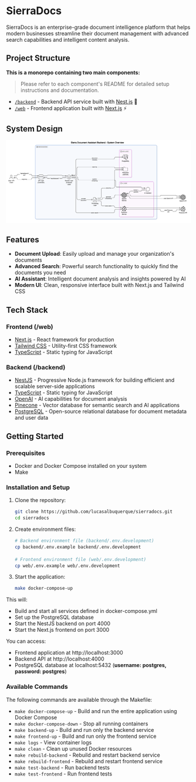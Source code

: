 # SierraDocs

SierraDocs is an enterprise-grade document intelligence platform that helps modern businesses streamline their document management with advanced search capabilities and intelligent content analysis.

## Project Structure

**This is a monorepo containing two main components:**

> Please refer to each component's README for detailed setup instructions and documentation.

- [`/backend`](./backend/README.md) - Backend API service built with [Nest.js](https://nestjs.com) 🪽
- [`/web`](./web/README.md) - Frontend application built with [Next.js](https://nextjs.org) ⚡

## System Design

![System Design](diagram/diagram.png)

## Features

- **Document Upload**: Easily upload and manage your organization's documents
- **Advanced Search**: Powerful search functionality to quickly find the documents you need
- **AI Assistant**: Intelligent document analysis and insights powered by AI
- **Modern UI**: Clean, responsive interface built with Next.js and Tailwind CSS

## Tech Stack

### Frontend (/web)

- [Next.js](https://nextjs.org/) - React framework for production
- [Tailwind CSS](https://tailwindcss.com/) - Utility-first CSS framework
- [TypeScript](https://www.typescriptlang.org/) - Static typing for JavaScript

### Backend (/backend)

- [NestJS](https://nestjs.com/) - Progressive Node.js framework for building efficient and scalable server-side applications
- [TypeScript](https://www.typescriptlang.org/) - Static typing for JavaScript
- [OpenAI](https://openai.com/) - AI capabilities for document analysis
- [Pinecone](https://www.pinecone.io/) - Vector database for semantic search and AI applications
- [PostgreSQL](https://www.postgresql.org/) - Open-source relational database for document metadata and user data

## Getting Started

### Prerequisites

- Docker and Docker Compose installed on your system
- Make

### Installation and Setup

1. Clone the repository:

   ```bash
   git clone https://github.com/lucasalbuquerque/sierradocs.git
   cd sierradocs
   ```

2. Create environment files:

   ```bash
   # Backend environment file (backend/.env.development)
   cp backend/.env.example backend/.env.development

   # Frontend environment file (web/.env.development)
   cp web/.env.example web/.env.development
   ```

3. Start the application:
   ```bash
   make docker-compose-up
   ```

This will:

- Build and start all services defined in docker-compose.yml
- Set up the PostgreSQL database
- Start the NestJS backend on port 4000
- Start the Next.js frontend on port 3000

You can access:

- Frontend application at http://localhost:3000
- Backend API at http://localhost:4000
- PostgreSQL database at localhost:5432 (**username: postgres, password: postgres**)

### Available Commands

The following commands are available through the Makefile:

- `make docker-compose-up` - Build and run the entire application using Docker Compose
- `make docker-compose-down` - Stop all running containers
- `make backend-up` - Build and run only the backend service
- `make frontend-up` - Build and run only the frontend service
- `make logs` - View container logs
- `make clean` - Clean up unused Docker resources
- `make rebuild-backend` - Rebuild and restart backend service
- `make rebuild-frontend` - Rebuild and restart frontend service
- `make test-backend` - Run backend tests
- `make test-frontend` - Run frontend tests
